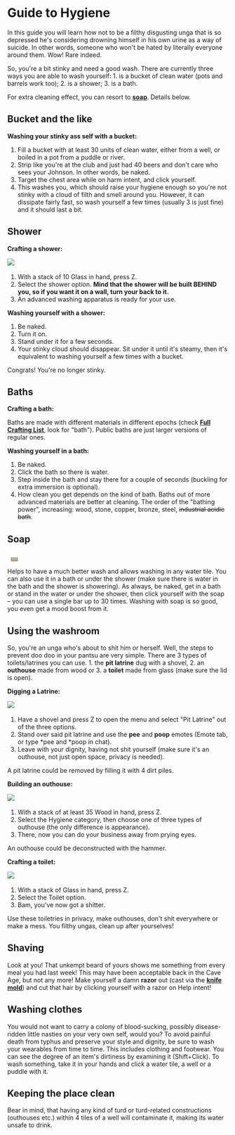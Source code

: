 # Guide to Hygiene

In this guide you will learn how not to be a filthy disgusting unga that
is so depressed he's considering drowning himself in his own urine as a
way of suicide. In other words, someone who won't be hated by literally
everyone around them. Wow! Rare indeed.

So, you're a bit stinky and need a good wash. There are currently three ways you are able to wash yourself: 1. is a bucket of clean water (pots
and barrels work too); 2. is a shower; 3. is a bath.

For extra cleaning effect, you can resort to **[soap](Miscellaneous_Crafting#lard-soap)**. Details below.

## Bucket and the like

**Washing your stinky ass self with a bucket:**

1.  Fill a bucket with at least 30 units of clean water, either from a
    well, or boiled in a pot from a puddle or river.
2.  Strip like you're at the club and just had 40 beers and don't care
    who sees your Johnson. In other words, be naked.
3.  Target the chest area while on harm intent, and click yourself.
4.  This washes you, which should raise your hygiene enough so you're
    not stinky with a cloud of filth and smell around you. However, it
    can dissipate fairly fast, so wash yourself a few times (usually 3
    is just fine) and it should last a bit.

## Shower

**Crafting a shower:**

<img src="assets/images/shower.png"><br>
1.  With a stack of 10 Glass in hand, press Z.
2.  Select the shower option. **Mind that the shower will be built BEHIND you, so if you want it on a wall, turn your back to it.**
3.  An advanced washing apparatus is ready for your use.

**Washing yourself with a shower:**

1.  Be naked.
2.  Turn it on.
3.  Stand under it for a few seconds.
4.  Your stinky cloud should disappear. Sit under it until it's
    steamy, then it's equivalent to washing yourself a few times with a
    bucket.

Congrats! You're no longer stinky.

## Baths

**Crafting a bath:**

Baths are made with different materials in different epochs (check **[Full Crafting List](Full_Crafting_List "wikilink")**, look for "bath"). Public baths are just larger versions of regular ones.

**Washing yourself in a bath:**

1.  Be naked.
2.  Click the bath so there is water.
3.  Step inside the bath and stay there for a couple of seconds (buckling for extra immersion is optional).
4.  How clean you get depends on the kind of bath. Baths out of more advanced materials are better at cleaning. The order of the "bathing power", increasing: wood, stone, copper, bronze, steel, ~~industrial acidic bath~~.

## Soap

<img src="assets/images/soap_lard.png"><br>
Helps to have a much better wash and allows washing in any water tile. You can also use it in a bath or under the shower (make sure there is water in the bath and the shower is showering). As always, be naked, get in a bath or stand in the water or under the shower, then click yourself with the soap – you can use a single bar up to 30 times. Washing with soap is so good, you even get a mood boost from it.

## Using the washroom

So, you're an unga who's about to shit him or herself. Well, the steps
to prevent doo doo in your pantsu are very simple. There are 3 types of
toilets/latrines you can use. 1. the **pit latrine** dug with a shovel, 2.
an **outhouse** made from wood or 3. a **toilet** made from glass (make sure the
lid is open).

**Digging a Latrine:**

<img src="assets/images/pit_latrine.png"><br>
1.  Have a shovel and press Z to open the menu and select "Pit Latrine"
    out of the three options.
2.  Stand over said pit latrine and use the **pee** and **poop** emotes (Emote tab, or type *pee and *poop in chat).
3.  Leave with your dignity, having not shit yourself (make sure it's an
    outhouse, not just open space, privacy is needed).
    
A pit latrine could be removed by filling it with 4 dirt piles.

**Building an outhouse:**

<img src="assets/images/outhouse.png"><br>
1.  With a stack of at least 35 Wood in hand, press Z.
2.  Select the Hygiene category, then choose one of three types of
    outhouse (the only difference is appearance).
3.  There, now you can do your business away from prying eyes.

An outhouse could be deconstructed with the hammer.

**Crafting a toilet:**

<img src="assets/images/toilet.png"><br>
1.  With a stack of Glass in hand, press Z.
2.  Select the Toilet option.
3.  Bam, you've now got a shitter.

Use these toiletries in privacy, make outhouses, don't shit everywhere
or make a mess. You filthy ungas, clean up after yourselves!

## Shaving

Look at you! That unkempt beard of yours shows me something from every
meal you had last week! This may have been acceptable back in the Cave
Age, but not any more! Make yourself a damn **razor** out (cast via the **[knife mold](Guide_to_Metallurgy#molds)**)
and cut that hair by clicking yourself with a razor on Help intent!

## Washing clothes

You would not want to carry a colony of blood-sucking, possibly
disease-ridden little nasties on your very own self, would you? To avoid
painful death from typhus and preserve your style and dignity, be sure
to wash your wearables from time to time. This includes clothing and
footwear. You can see the degree of an item's dirtiness by examining it
(Shift+Click). To wash something, take it in your hands and click a
water tile, a well or a puddle with it.

## Keeping the place clean

Bear in mind, that having any kind of turd or turd-related constructions
(outhouses etc.) within 4 tiles of a well will contaminate it, making
its water unsafe to drink.
